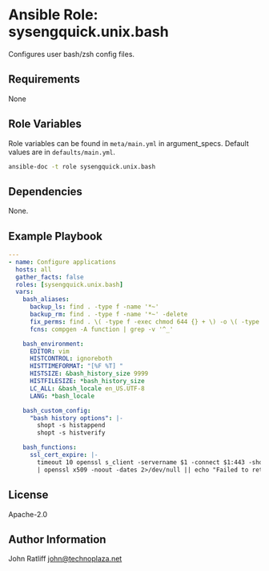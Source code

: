 # Ansible Role: sysengquick.unix.bash

Configures user bash/zsh config files.

## Requirements

None

## Role Variables

Role variables can be found in `meta/main.yml` in argument_specs.
Default values are in `defaults/main.yml`.

```bash
ansible-doc -t role sysengquick.unix.bash
```

## Dependencies

None.

## Example Playbook

```yaml
---
- name: Configure applications
  hosts: all
  gather_facts: false
  roles: [sysengquick.unix.bash]
  vars:
    bash_aliases:
      backup_ls: find . -type f -name '*~'
      backup_rm: find . -type f -name '*~' -delete
      fix_perms: find . \( -type f -exec chmod 644 {} + \) -o \( -type d -exec chmod 755 {} + \)
      fcns: compgen -A function | grep -v '^_'

    bash_environment:
      EDITOR: vim
      HISTCONTROL: ignoreboth
      HISTTIMEFORMAT: "[%F %T] "
      HISTSIZE: &bash_history_size 9999
      HISTFILESIZE: *bash_history_size
      LC_ALL: &bash_locale en_US.UTF-8
      LANG: *bash_locale

    bash_custom_config:
      "bash history options": |-
        shopt -s histappend
        shopt -s histverify

    bash_functions:
      ssl_cert_expire: |-
        timeout 10 openssl s_client -servername $1 -connect $1:443 -showcerts </dev/null 2>/dev/null \
        | openssl x509 -noout -dates 2>/dev/null || echo "Failed to retrieve certificate for $1"
```

## License

Apache-2.0

## Author Information

John Ratliff <john@technoplaza.net>
